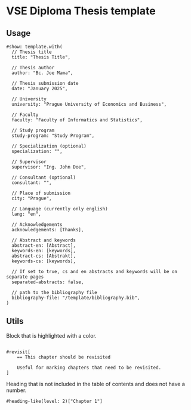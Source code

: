 # VSE Diploma Thesis template

## Usage

```typst
#show: template.with(
  // Thesis title
  title: "Thesis Title",
  
  // Thesis author
  author: "Bc. Joe Mama",

  // Thesis submission date 
  date: "January 2025",

  // University
  university: "Prague University of Economics and Business",

  // Faculty
  faculty: "Faculty of Informatics and Statistics",

  // Study program
  study-program: "Study Program",

  // Specialization (optional)
  specialization: "",

  // Supervisor
  supervisor: "Ing. John Doe",

  // Consultant (optional)
  consultant: "",

  // Place of submission
  city: "Prague",

  // Language (currently only english)
  lang: "en",
  
  // Acknowledgements
  acknowledgements: [Thanks],

  // Abstract and keywords
  abstract-en: [Abstract],
  keywords-en: [keywords],
  abstract-cs: [Abstrakt],
  keywords-cs: [keywords],

  // If set to true, cs and en abstracts and keywords will be on separate pages
  separated-abstracts: false,

  // path to the bibliography file
  bibliography-file: "/template/bibliography.bib",
)
```

## Utils

Block that is highlighted with a color.

```typst

#revisit[
    == This chapter should be revisited

    Useful for marking chapters that need to be revisited.
]
```

Heading that is not included in the table of contents and does not have a number.

```typst
#heading-like(level: 2)["Chapter 1"]
```